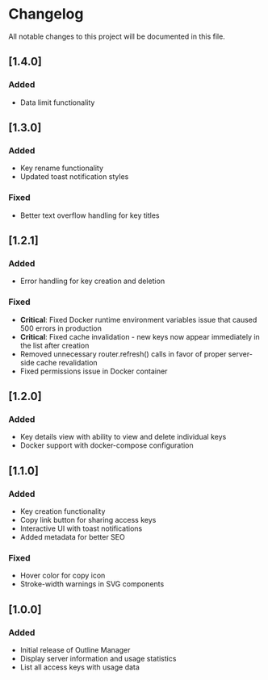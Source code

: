 # Changelog

All notable changes to this project will be documented in this file.

## [1.4.0]

### Added

- Data limit functionality

## [1.3.0]

### Added

- Key rename functionality
- Updated toast notification styles

### Fixed

- Better text overflow handling for key titles

## [1.2.1]

### Added

- Error handling for key creation and deletion

### Fixed

- **Critical**: Fixed Docker runtime environment variables issue that caused 500 errors in production
- **Critical**: Fixed cache invalidation - new keys now appear immediately in the list after creation
- Removed unnecessary router.refresh() calls in favor of proper server-side cache revalidation
- Fixed permissions issue in Docker container

## [1.2.0]

### Added

- Key details view with ability to view and delete individual keys
- Docker support with docker-compose configuration

## [1.1.0]

### Added

- Key creation functionality
- Copy link button for sharing access keys
- Interactive UI with toast notifications
- Added metadata for better SEO

### Fixed

- Hover color for copy icon
- Stroke-width warnings in SVG components

## [1.0.0]

### Added

- Initial release of Outline Manager
- Display server information and usage statistics
- List all access keys with usage data

